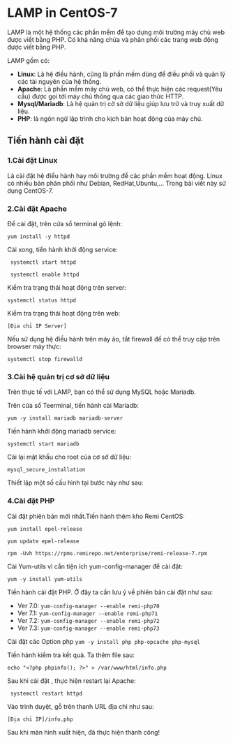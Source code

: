# LAMP in CentOS-7
LAMP là một hệ thống các phần mềm để tạo dựng môi trường máy chủ web được viết bằng PHP. Có khả năng chứa và phân phối các trang web động được viết bằng PHP.

LAMP gồm có:
* **Linux**: Là hệ điều hành, cũng là phần mềm dùng để điều phối và quản lý các tài nguyên của hệ thống.
* **Apache**: Là phần mềm máy chủ web, có thể thực hiện các request(Yêu cầu) được gọi tới máy chủ thông qua các giao thức HTTP.
* **Mysql/Mariadb**: Là hệ quản trị cở sở dữ liệu giúp lưu trữ và truy xuất dữ liệu.
* **PHP**: là ngôn ngữ lập trình cho kịch bản hoạt động của máy chủ.

## Tiến hành cài đặt
### 1.Cài đặt Linux
Là cài đặt hệ điều hành hay môi trường để các phần mềm hoạt động. Linux có nhiều bản phân phối như Debian, RedHat,Ubuntu,... Trong bài viết này sử dụng CentOS-7.
### 2.Cài đặt Apache 
Để cài đặt, trên cửa sổ terminal gõ lệnh:

`yum install -y httpd`

Cài xong, tiến hành khởi động service:

` systemctl start httpd`

` systemctl enable httpd`

Kiểm tra trạng thái hoạt động trên server:

`systemctl status httpd`

Kiểm tra trạng thái hoạt động trên web:

`[Địa chỉ IP Server]`

Nếu sử dụng hệ điều hành trên máy ảo, tắt firewall để có thể truy cập trên browser máy thực:

`systemctl stop firewalld`

### 3.Cài hệ quản trị cơ sở dữ liệu
Trên thực tế với LAMP, bạn có thể sử dụng MySQL hoặc Mariadb.

Trên cửa sổ Teerminal, tiến hành cài Mariadb:

`yum -y install mariadb mariadb-server `

Tiến hành khởi động mariadb service: 

`systemctl start mariadb `

Cài lại mật khẩu cho root của cơ sở dữ liệu:

`mysql_secure_installation`

Thiết lập một số cấu hình tại bước này như sau:

### 4.Cài đặt PHP
Cài đặt phiên bản mới nhất.Tiến hành thêm kho Remi CentOS:

`yum install epel-release`

`yum update epel-release`

`rpm -Uvh https://rpms.remirepo.net/enterprise/remi-release-7.rpm`

Cài Yum-utils vì cần tiện ích yum-config-manager để cài đặt:

`yum -y install yum-utils`

Tiến hành cài đặt PHP. Ở đây ta cần lưu ý về phiên bản cài đặt như sau:

* Ver 7.0:
`yum-config-manager --enable remi-php70`
* Ver 7.1:
`yum-config-manager --enable remi-php71`
* Ver 7.2:
`yum-config-manager --enable remi-php72`
* Ver 7.3:
`yum-config-manager --enable remi-php73`

Cài đặt các Option php
`yum -y install php php-opcache php-mysql`

Tiến hành kiểm tra kết quả. Ta thêm file sau:

`echo "<?php phpinfo(); ?>" > /var/www/html/info.php`

Sau khi cài đặt , thực hiện restart lại Apache:

` systemctl restart httpd`

Vào trình duyệt, gỗ trên thanh URL địa chỉ như sau:

`[Địa chỉ IP]/info.php`

Sau khi màn hình xuất hiện, đã thực hiện thành công!

